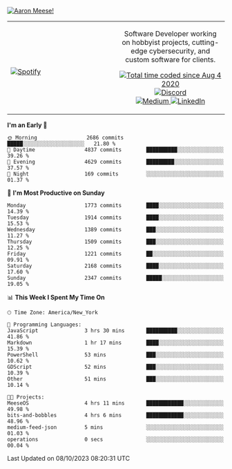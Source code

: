 [![Aaron Meese!](https://user-images.githubusercontent.com/17814535/88975338-a2aabf00-d27f-11ea-963f-8a19608716b4.png)](https://github.com/ajmeese7/readme-ascii "README ASCII")

<!-- Modified from project here: https://github.com/novatorem/novatorem -->
<table width="100%">
  <tr>
  <td width="50%">

&nbsp; <br> [![Spotify](https://ajmeese7.vercel.app/api/spotify)](https://open.spotify.com/user/ajmeese)

  </td>
  <td width="50%">
    <p align="center">
    Software Developer working on hobbyist projects, cutting-edge cybersecurity, and custom software for clients.
    </p>
    <p align="center">
      <a href="https://wakatime.com/@f726891d-3b02-46cd-9b60-e8c59f9e2b14">
        <img src="https://wakatime.com/badge/user/f726891d-3b02-46cd-9b60-e8c59f9e2b14.svg" alt="Total time coded since Aug 4 2020" title="WakaTime" />
      </a>
      <a href="http://link.aaronmeese.com/discord">
        <img src="https://img.shields.io/badge/discord-ajmeese7%234835-369?style=flat-square&logo=discord&logoColor=white&color=purple" alt="Discord" title="Discord">
      </a>
      <br />
      <a href="https://link.aaronmeese.com/medium">
        <img src="https://img.shields.io/badge/medium-ajmeese7-1DB954?style=flat-square&logo=medium&logoColor=white" alt="Medium" title="Medium">
      </a>
      <a href="https://link.aaronmeese.com/linkedin">
        <img src="https://img.shields.io/badge/linkedIn-aaronmeese-1DB954?style=flat-square&logo=linkedin&logoColor=white&color=blue" alt="LinkedIn" title="LinkedIn">
      </a>
    </p>
  </td>

</table>

[//]: <> (The `&nbsp;` is to have Aphelion take up more space)

<!--START_SECTION:waka-->
**I'm an Early 🐤** 

```text
🌞 Morning                2686 commits        █████░░░░░░░░░░░░░░░░░░░░   21.80 % 
🌆 Daytime                4837 commits        ██████████░░░░░░░░░░░░░░░   39.26 % 
🌃 Evening                4629 commits        █████████░░░░░░░░░░░░░░░░   37.57 % 
🌙 Night                  169 commits         ░░░░░░░░░░░░░░░░░░░░░░░░░   01.37 % 
```
📅 **I'm Most Productive on Sunday** 

```text
Monday                   1773 commits        ████░░░░░░░░░░░░░░░░░░░░░   14.39 % 
Tuesday                  1914 commits        ████░░░░░░░░░░░░░░░░░░░░░   15.53 % 
Wednesday                1389 commits        ███░░░░░░░░░░░░░░░░░░░░░░   11.27 % 
Thursday                 1509 commits        ███░░░░░░░░░░░░░░░░░░░░░░   12.25 % 
Friday                   1221 commits        ██░░░░░░░░░░░░░░░░░░░░░░░   09.91 % 
Saturday                 2168 commits        ████░░░░░░░░░░░░░░░░░░░░░   17.60 % 
Sunday                   2347 commits        █████░░░░░░░░░░░░░░░░░░░░   19.05 % 
```


📊 **This Week I Spent My Time On** 

```text
🕑︎ Time Zone: America/New_York

💬 Programming Languages: 
JavaScript               3 hrs 30 mins       ██████████░░░░░░░░░░░░░░░   41.86 % 
Markdown                 1 hr 17 mins        ████░░░░░░░░░░░░░░░░░░░░░   15.39 % 
PowerShell               53 mins             ███░░░░░░░░░░░░░░░░░░░░░░   10.62 % 
GDScript                 52 mins             ███░░░░░░░░░░░░░░░░░░░░░░   10.39 % 
Other                    51 mins             ███░░░░░░░░░░░░░░░░░░░░░░   10.14 % 

🐱‍💻 Projects: 
MeeseOS                  4 hrs 11 mins       ████████████░░░░░░░░░░░░░   49.98 % 
bits-and-bobbles         4 hrs 6 mins        ████████████░░░░░░░░░░░░░   48.96 % 
medium-feed-json         5 mins              ░░░░░░░░░░░░░░░░░░░░░░░░░   01.03 % 
operations               0 secs              ░░░░░░░░░░░░░░░░░░░░░░░░░   00.04 % 
```


 Last Updated on 08/10/2023 08:20:31 UTC
<!--END_SECTION:waka-->
